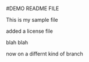 #DEMO README FILE

This is my sample file

added a license file

blah blah

now on a differnt kind of branch

